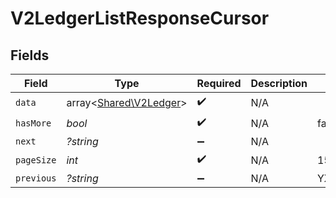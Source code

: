 # V2LedgerListResponseCursor


## Fields

| Field                                                     | Type                                                      | Required                                                  | Description                                               | Example                                                   |
| --------------------------------------------------------- | --------------------------------------------------------- | --------------------------------------------------------- | --------------------------------------------------------- | --------------------------------------------------------- |
| `data`                                                    | array<[Shared\V2Ledger](../../Models/Shared/V2Ledger.md)> | :heavy_check_mark:                                        | N/A                                                       |                                                           |
| `hasMore`                                                 | *bool*                                                    | :heavy_check_mark:                                        | N/A                                                       | false                                                     |
| `next`                                                    | *?string*                                                 | :heavy_minus_sign:                                        | N/A                                                       |                                                           |
| `pageSize`                                                | *int*                                                     | :heavy_check_mark:                                        | N/A                                                       | 15                                                        |
| `previous`                                                | *?string*                                                 | :heavy_minus_sign:                                        | N/A                                                       | YXVsdCBhbmQgYSBtYXhpbXVtIG1heF9yZXN1bHRzLol=              |